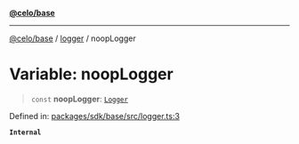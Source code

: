 [**@celo/base**](../../README.md)

***

[@celo/base](../../README.md) / [logger](../README.md) / noopLogger

# Variable: noopLogger

> `const` **noopLogger**: [`Logger`](../type-aliases/Logger.md)

Defined in: [packages/sdk/base/src/logger.ts:3](https://github.com/celo-org/developer-tooling/blob/master/packages/sdk/base/src/logger.ts#L3)

**`Internal`**

